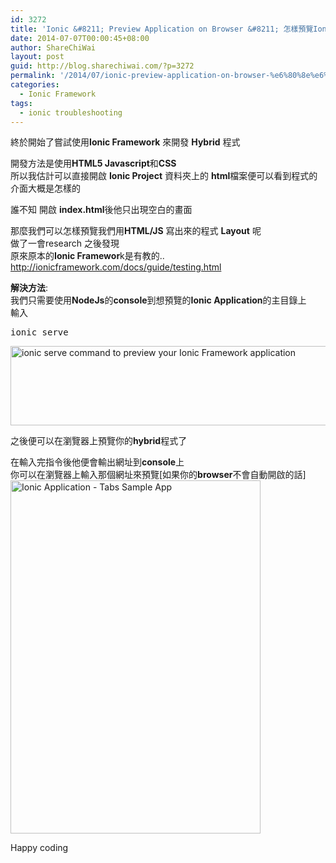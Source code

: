 ```yaml
---
id: 3272
title: 'Ionic &#8211; Preview Application on Browser &#8211; 怎樣預覽Ionic Framework 的程式'
date: 2014-07-07T00:00:45+08:00
author: ShareChiWai
layout: post
guid: http://blog.sharechiwai.com/?p=3272
permalink: '/2014/07/ionic-preview-application-on-browser-%e6%80%8e%e6%a8%a3%e9%a0%90%e8%a6%bdionic-framework-%e7%9a%84%e7%a8%8b%e5%bc%8f/'
categories:
  - Ionic Framework
tags:
  - ionic troubleshooting
---
```

終於開始了嘗試使用**Ionic Framework** 來開發 **Hybrid** 程式

開發方法是使用**HTML5 Javascript**和**CSS**  
所以我估計可以直接開啟 **Ionic Project** 資料夾上的 **html**檔案便可以看到程式的介面大概是怎樣的

誰不知 開啟 **index.html**後他只出現空白的畫面

那麼我們可以怎樣預覽我們用**HTML/JS** 寫出來的程式 **Layout** 呢  
做了一會research 之後發現  
原來原本的**Ionic Framewor**k是有教的..  
<a title="Ionic Framework Tutorial -> Test your application" href="http://ionicframework.com/docs/guide/testing.html" target="_blank">http://ionicframework.com/docs/guide/testing.html</a>

**解決方法**:  
我們只需要使用**NodeJs**的**console**到想預覽的**Ionic Application**的主目錄上  
輸入

<pre>ionic serve
</pre>

<img class="alignnone" src="https://i1.wp.com/farm6.static.flickr.com/5590/14824797245_507a47b4d8_z.jpg?resize=625%2C127" alt="ionic serve command to preview your Ionic Framework application" width="625" height="127" data-recalc-dims="1" /> 

之後便可以在瀏覽器上預覽你的**hybrid**程式了

在輸入完指令後他便會輸出網址到**console**上  
你可以在瀏覽器上輸入那個網址來預覽[如果你的**browser**不會自動開啟的話]  
<img class="alignnone" src="https://i1.wp.com/farm3.static.flickr.com/2936/14638089190_c900d89be6_z.jpg?resize=400%2C565" alt="Ionic Application - Tabs Sample App" width="400" height="565" data-recalc-dims="1" /> 

Happy coding